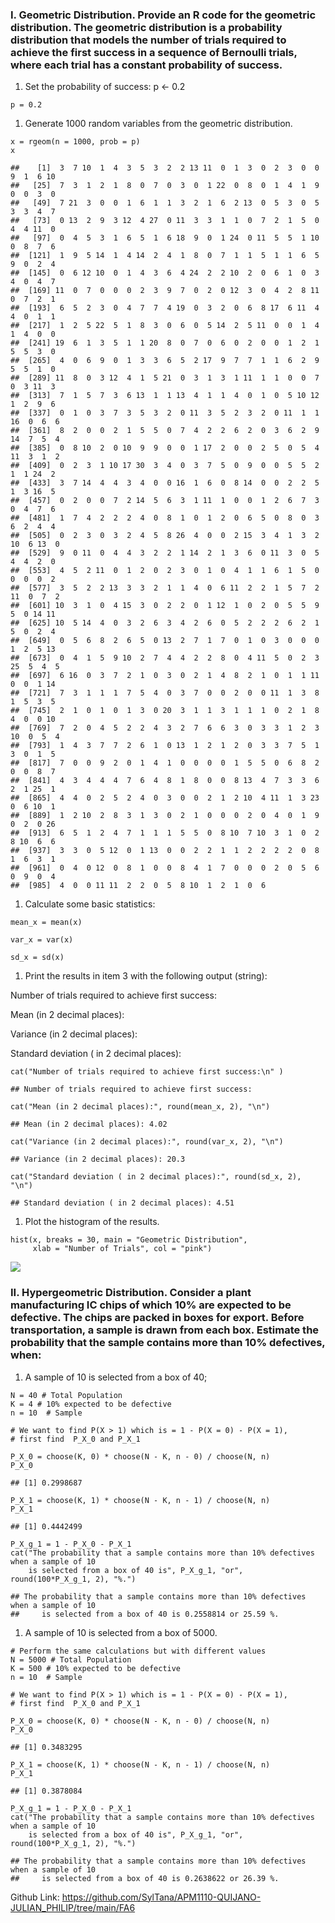 ### I. Geometric Distribution. Provide an R code for the geometric distribution. The geometric distribution is a probability distribution that models the number of trials required to achieve the first success in a sequence of Bernoulli trials, where each trial has a constant probability of success.

1.  Set the probability of success: p &lt;- 0.2

<!-- -->

    p = 0.2

1.  Generate 1000 random variables from the geometric distribution.

<!-- -->

    x = rgeom(n = 1000, prob = p)
    x

    ##    [1]  3  7 10  1  4  3  5  3  2  2 13 11  0  1  3  0  2  3  0  0  9  1  6 10
    ##   [25]  7  3  1  2  1  8  0  7  0  3  0  1 22  0  8  0  1  4  1  9  0  0  3  0
    ##   [49]  7 21  3  0  0  1  6  1  1  3  2  1  6  2 13  0  5  3  0  5  3  3  4  7
    ##   [73]  0 13  2  9  3 12  4 27  0 11  3  3  1  1  0  7  2  1  5  0  4  4 11  0
    ##   [97]  0  4  5  3  1  6  5  1  6 18  9  0  1 24  0 11  5  5  1 10  0  8  7  6
    ##  [121]  1  9  5 14  1  4 14  2  4  1  8  0  7  1  1  5  1  1  6  5  9  0  2  4
    ##  [145]  0  6 12 10  0  1  4  3  6  4 24  2  2 10  2  0  6  1  0  3  4  0  4  7
    ##  [169] 11  0  7  0  0  0  2  3  9  7  0  2  0 12  3  0  4  2  8 11  0  7  2  1
    ##  [193]  6  5  2  3  0  4  7  7  4 19  0  3  2  0  6  8 17  6 11  4  4  0  1  1
    ##  [217]  1  2  5 22  5  1  8  3  0  6  0  5 14  2  5 11  0  0  1  4  1  4  0  0
    ##  [241] 19  6  1  3  5  1  1 20  8  0  7  0  6  0  2  0  0  1  2  1  5  5  3  0
    ##  [265]  4  0  6  9  0  1  3  3  6  5  2 17  9  7  7  1  1  6  2  9  5  5  1  0
    ##  [289] 11  8  0  3 12  4  1  5 21  0  3  1  3  1 11  1  1  0  0  7  0  3 11  3
    ##  [313]  7  1  5  7  3  6 13  1  1 13  4  1  1  4  0  1  0  5 10 12  1  2  9  6
    ##  [337]  0  1  0  3  7  3  5  3  2  0 11  3  5  2  3  2  0 11  1  1 16  0  6  6
    ##  [361]  8  2  0  0  2  1  5  5  0  7  4  2  2  6  2  0  3  6  2  9 14  7  5  4
    ##  [385]  0  8 10  2  0 10  9  9  0  0  1 17  2  0  0  2  5  0  5  4 11  3  1  2
    ##  [409]  0  2  3  1 10 17 30  3  4  0  3  7  5  0  9  0  0  5  5  2  1  1 24  2
    ##  [433]  3  7 14  4  4  3  4  0  0 16  1  6  0  8 14  0  0  2  2  5  1  3 16  5
    ##  [457]  0  2  0  0  7  2 14  5  6  3  1 11  1  0  0  1  2  6  7  3  0  4  7  6
    ##  [481]  1  7  4  2  2  2  4  0  8  1  0  1  2  0  6  5  0  8  0  3  6  2  4  4
    ##  [505]  0  2  3  0  3  2  4  5  8 26  4  0  0  2 15  3  4  1  3  2 10  6 13  0
    ##  [529]  9  0 11  0  4  4  3  2  2  1 14  2  1  3  6  0 11  3  0  5  4  4  2  0
    ##  [553]  4  5  2 11  0  1  2  0  2  3  0  1  0  4  1  1  6  1  5  0  0  0  0  2
    ##  [577]  3  5  2  2 13  3  3  2  1  1  4  0  6 11  2  2  1  5  7  2 11  0  7  2
    ##  [601] 10  3  1  0  4 15  3  0  2  2  0  1 12  1  0  2  0  5  5  9  5  0 14 11
    ##  [625] 10  5 14  4  0  3  2  6  3  4  2  6  0  5  2  2  2  6  2  1  5  0  2  4
    ##  [649]  0  5  6  8  2  6  5  0 13  2  7  1  7  0  1  0  3  0  0  0  1  2  5 13
    ##  [673]  0  4  1  5  9 10  2  7  4  4  2  2  8  0  4 11  5  0  2  3 25  5  4  5
    ##  [697]  6 16  0  3  7  2  1  0  3  0  2  1  4  8  2  1  0  1  1 11  0  0  1 14
    ##  [721]  7  3  1  1  1  7  5  4  0  3  7  0  0  2  0  0 11  1  3  8  1  5  3  5
    ##  [745]  2  1  0  1  0  1  3  0 20  3  1  1  3  1  1  1  0  2  1  8  4  0  0 10
    ##  [769]  7  2  0  4  5  2  2  4  3  2  7  6  6  3  0  3  3  1  2  3 10  0  5  4
    ##  [793]  1  4  3  7  7  2  6  1  0 13  1  2  1  2  0  3  3  7  5  1  3  0  1  5
    ##  [817]  7  0  0  9  2  0  1  4  1  0  0  0  0  1  5  5  0  6  8  2  0  0  8  7
    ##  [841]  4  3  4  4  4  7  6  4  8  1  8  0  0  8 13  4  7  3  3  6  2  1 25  1
    ##  [865]  4  4  0  2  5  2  4  0  3  0  0  2  1  2 10  4 11  1  3 23  0  6 10  1
    ##  [889]  1  2 10  2  8  3  1  3  0  2  1  0  0  0  2  0  4  0  1  9  0  2  0 26
    ##  [913]  6  5  1  2  4  7  1  1  1  5  5  0  8 10  7 10  3  1  0  2  8 10  6  6
    ##  [937]  3  3  0  5 12  0  1 13  0  0  2  2  1  1  2  2  2  2  0  8  1  6  3  1
    ##  [961]  0  4  0 12  0  8  1  0  0  8  4  1  7  0  0  0  2  0  5  6  0  9  0  4
    ##  [985]  4  0  0 11 11  2  2  0  5  8 10  1  2  1  0  6

1.  Calculate some basic statistics:

<!-- -->

    mean_x = mean(x)

    var_x = var(x)

    sd_x = sd(x)

1.  Print the results in item 3 with the following output (string):

Number of trials required to achieve first success:

Mean (in 2 decimal places):

Variance (in 2 decimal places):

Standard deviation ( in 2 decimal places):

    cat("Number of trials required to achieve first success:\n" )

    ## Number of trials required to achieve first success:

    cat("Mean (in 2 decimal places):", round(mean_x, 2), "\n")

    ## Mean (in 2 decimal places): 4.02

    cat("Variance (in 2 decimal places):", round(var_x, 2), "\n")

    ## Variance (in 2 decimal places): 20.3

    cat("Standard deviation ( in 2 decimal places):", round(sd_x, 2), "\n")

    ## Standard deviation ( in 2 decimal places): 4.51

1.  Plot the histogram of the results.

<!-- -->

    hist(x, breaks = 30, main = "Geometric Distribution", 
         xlab = "Number of Trials", col = "pink")

![](SEC-1-FA6-GROUP-2-QUIJANO,-JP_files/figure-markdown_strict/unnamed-chunk-5-1.png)

### II. Hypergeometric Distribution. Consider a plant manufacturing IC chips of which 10% are expected to be defective. The chips are packed in boxes for export. Before transportation, a sample is drawn from each box. Estimate the probability that the sample contains more than 10% defectives, when:

1.  A sample of 10 is selected from a box of 40;

<!-- -->

    N = 40 # Total Population
    K = 4 # 10% expected to be defective
    n = 10  # Sample

    # We want to find P(X > 1) which is = 1 - P(X = 0) - P(X = 1), 
    # first find  P_X_0 and P_X_1

    P_X_0 = choose(K, 0) * choose(N - K, n - 0) / choose(N, n)
    P_X_0

    ## [1] 0.2998687

    P_X_1 = choose(K, 1) * choose(N - K, n - 1) / choose(N, n)
    P_X_1

    ## [1] 0.4442499

    P_X_g_1 = 1 - P_X_0 - P_X_1
    cat("The probability that a sample contains more than 10% defectives when a sample of 10 
        is selected from a box of 40 is", P_X_g_1, "or", round(100*P_X_g_1, 2), "%.")

    ## The probability that a sample contains more than 10% defectives when a sample of 10 
    ##     is selected from a box of 40 is 0.2558814 or 25.59 %.

1.  A sample of 10 is selected from a box of 5000.

<!-- -->

    # Perform the same calculations but with different values
    N = 5000 # Total Population
    K = 500 # 10% expected to be defective
    n = 10  # Sample

    # We want to find P(X > 1) which is = 1 - P(X = 0) - P(X = 1),  
    # first find  P_X_0 and P_X_1

    P_X_0 = choose(K, 0) * choose(N - K, n - 0) / choose(N, n)
    P_X_0

    ## [1] 0.3483295

    P_X_1 = choose(K, 1) * choose(N - K, n - 1) / choose(N, n)
    P_X_1

    ## [1] 0.3878084

    P_X_g_1 = 1 - P_X_0 - P_X_1
    cat("The probability that a sample contains more than 10% defectives when a sample of 10 
        is selected from a box of 40 is", P_X_g_1, "or", round(100*P_X_g_1, 2), "%.")

    ## The probability that a sample contains more than 10% defectives when a sample of 10 
    ##     is selected from a box of 40 is 0.2638622 or 26.39 %.

Github Link:
<https://github.com/SylTana/APM1110-QUIJANO-JULIAN_PHILIP/tree/main/FA6>
